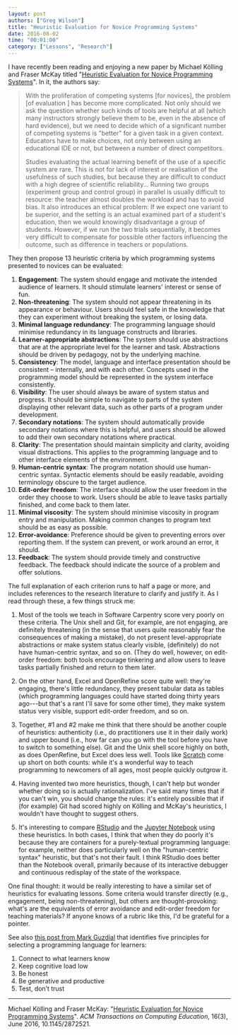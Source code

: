 ```yaml
---
layout: post
authors: ["Greg Wilson"]
title: "Heuristic Evaluation for Novice Programming Systems"
date: 2016-08-02
time: "00:01:00"
category: ["Lessons", "Research"]
---
```


I have recently been reading and enjoying
a new paper by Michael Kölling and Fraser McKay titled
"[Heuristic Evaluation for Novice Programming Systems](https://kar.kent.ac.uk/55885/1/kolling-heuristics-submitted.pdf)".
In it,
the authors say:

> With the proliferation of competing systems [for novices], the problem [of evaluation ] has become more complicated.
> Not only should we ask the question whether such kinds of tools are helpful at all
> (which many instructors strongly believe them to be, even in the absence of hard evidence),
> but we need to decide which of a significant number of competing systems is "better" for a given task in a given context.
> Educators have to make choices, not only between using an educational IDE or not, but between a number of direct competitors.
>
> Studies evaluating the actual learning benefit of the use of a specific system are rare.
> This is not for lack of interest or realisation of the usefulness of such studies,
> but because they are difficult to conduct with a high degree of scientific reliability...
> Running two groups (experiment group and control group)
> in parallel is usually difficult to resource:
> the teacher almost doubles the workload and has to avoid bias.
> It also introduces an ethical problem:
> If we expect one variant to be superior, and the setting is an actual examined part of a student's education,
> then we would knowingly disadvantage a group of students.
> However, if we run the two trials sequentially,
> it becomes very difficult to compensate for possible other factors influencing the outcome,
> such as difference in teachers or populations.

They then propose 13 heuristic criteria by which programming systems presented to novices can be evaluated:

1. **Engagement**:
   The system should engage and motivate the intended audience of learners.
   It should stimulate learners' interest or sense of fun.
1. **Non-threatening**:
   The system should not appear threatening in its appearance or behaviour.
   Users should feel safe in the knowledge that they can experiment without breaking the system, or losing data.
1. **Minimal language redundancy**:
   The programming language should minimise redundancy in its language constructs and libraries.
1. **Learner-appropriate abstractions**:
   The system should use abstractions that are at the appropriate level for the learner and task.
   Abstractions should be driven by pedagogy, not by the underlying machine.
1. **Consistency**:
   The model, language and interface presentation should be consistent – internally, and with each other.
   Concepts used in the programming model should be represented in the system interface consistently.
1. **Visibility**:
   The user should always be aware of system status and progress.
   It should be simple to navigate to parts of the system displaying other relevant data, such as other parts of a program under development.
1. **Secondary notations**:
   The system should automatically provide secondary notations where this is helpful,
   and users should be allowed to add their own secondary notations where practical.
1. **Clarity**:
   The presentation should maintain simplicity and clarity, avoiding visual distractions.
   This applies to the programming language and to other interface elements of the environment.
1. **Human-centric syntax**:
   The program notation should use human-centric syntax.
   Syntactic elements should be easily readable, avoiding terminology obscure to the target audience.
1. **Edit-order freedom**:
   The interface should allow the user freedom in the order they choose to work.
   Users should be able to leave tasks partially finished, and come back to them later.
1. **Minimal viscosity**:
   The system should minimise viscosity in program entry and manipulation.
   Making common changes to program text should be as easy as possible.
1. **Error-avoidance**:
   Preference should be given to preventing errors over reporting them.
   If the system can prevent, or work around an error, it should.
1. **Feedback**:
   The system should provide timely and constructive feedback.
   The feedback should indicate the source of a problem and offer solutions.

The full explanation of each criterion runs to half a page or more,
and includes references to the research literature to clarify and justify it.
As I read through these,
a few things struck me:

1. Most of the tools we teach in Software Carpentry score very poorly
   on these criteria.
   The Unix shell and Git, for example,
   are not engaging,
   are definitely threatening
   (in the sense that users quite reasonably fear the consequences of making a mistake),
   do not present level-appropriate abstractions or make system status clearly visible,
   (definitely) do not have human-centric syntax,
   and so on.
   (They do well, however, on edit-order freedom:
   both tools encourage tinkering
   and allow users to leave tasks partially finished
   and return to them later.

2. On the other hand,
   Excel and OpenRefine score quite well:
   they're engaging,
   there's little redundancy,
   they present tabular data as tables
   (which programming languages could have started doing thirty years ago---but
   that's a rant I'll save for some other time),
   they make system status very visible,
   support edit-order freedom,
   and so on.

3. Together,
   #1 and #2 make me think that there should be another couple of heuristics:
   authenticity (i.e., do practitioners use it in their daily work)
   and upper bound (i.e., how far can you go with the tool before you have to switch to something else).
   Git and the Unix shell score highly on both,
   as does OpenRefine,
   but Excel does less well.
   Tools like [Scratch](https://scratch.mit.edu/) come up short on both counts:
   while it's a wonderful way to teach programming to newcomers of all ages,
   most people quickly outgrow it.

4. Having invented two more heuristics, though,
   I can't help but wonder whether doing so is actually rationalization.
   I've said many times that if you can't win, you should change the rules:
   it's entirely possible that if (for example) Git had scored highly on Kölling and McKay's heuristics,
   I wouldn't have thought to suggest others.

5. It's interesting to compare [RStudio](https://www.rstudio.com/home/)
   and the [Jupyter Notebook](http://jupyter.org/) using these heuristics.
   In both cases,
   I think that when they do poorly it's because they are containers for
   a purely-textual programming language:
   for example,
   neither does particularly well on the "human-centric syntax" heuristic,
   but that's not their fault.
   I think RStudio does better than the Notebook overall,
   primarily because of its interactive debugger and continuous redisplay of the state of the workspace.

One final thought:
it would be really interesting to have a similar set of heuristics for evaluating lessons.
Some criteria would transfer directly (e.g., engagement, being non-threatening),
but others are thought-provoking:
what's are the equivalents of error avoidance and edit-order freedom for teaching materials?
If anyone knows of a rubric like this,
I'd be grateful for a pointer.

See also [this post from Mark Guzdial](https://computinged.wordpress.com/2016/06/20/how-to-choose-programming-languages-for-learners/)
that identifies five principles for selecting a programming language for learners:

1. Connect to what learners know
1. Keep cognitive load low
1. Be honest
1. Be generative and productive
1. Test, don’t trust

---   

Michael Kölling and Fraser McKay: "[Heuristic Evaluation for Novice Programming Systems]((https://kar.kent.ac.uk/55885/1/kolling-heuristics-submitted.pdf))". *ACM Transactions on Computing Education*, 16(3), June 2016, 10.1145/2872521.
